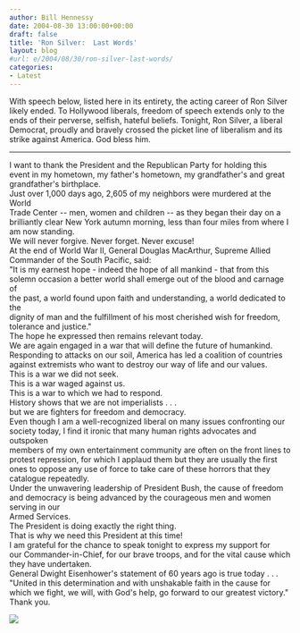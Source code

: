 ```yaml
---
author: Bill Hennessy
date: 2004-08-30 13:00:00+00:00
draft: false
title: 'Ron Silver:  Last Words'
layout: blog
#url: e/2004/08/30/ron-silver-last-words/
categories:
- Latest
---
```


With speech below, listed here in its entirety, the acting career of Ron Silver likely ended.  To Hollywood liberals, freedom of speech extends only to the ends of their perverse, selfish, hateful beliefs.  Tonight, Ron Silver, a liberal Democrat, proudly and bravely crossed the picket line of liberalism and its strike against America.  God bless him.  
______________________________________________  
  
I want to thank the President and the Republican Party for holding this  
event in my hometown, my father's hometown, my grandfather's and great  
grandfather's birthplace.  
   Just over 1,000 days ago, 2,605 of my neighbors were murdered at the World  
Trade Center -- men, women and children -- as they began their day on a  
brilliantly clear New York autumn morning, less than four miles from where I  
am now standing.  
   We will never forgive.  Never forget.  Never excuse!  
   At the end of World War II, General Douglas MacArthur, Supreme Allied  
Commander of the South Pacific, said:  
"It is my earnest hope - indeed the hope of all mankind - that from this  
solemn occasion a better world shall emerge out of the blood and carnage of  
the past, a world found upon faith and understanding, a world dedicated to the  
dignity of man and the fulfillment of his most cherished wish for freedom,  
tolerance and justice."  
   The hope he expressed then remains relevant today.  
   We are again engaged in a war that will define the future of humankind.  
Responding to attacks on our soil, America has led a coalition of countries  
against extremists who want to destroy our way of life and our values.  
   This is a war we did not seek.  
   This is a war waged against us.  
   This is a war to which we had to respond.  
   History shows that we are not imperialists . . .  
but we are fighters for freedom and democracy.  
   Even though I am a well-recognized liberal on many issues confronting our  
society today, I find it ironic that many human rights advocates and outspoken  
members of my own entertainment community are often on the front lines to  
protest repression, for which I applaud them but they are usually the first  
ones to oppose any use of force to take care of these horrors that they  
catalogue repeatedly.  
   Under the unwavering leadership of President Bush, the cause of freedom  
and democracy is being advanced by the courageous men and women serving in our  
Armed Services.  
   The President is doing exactly the right thing.  
   That is why we need this President at this time!  
   I am grateful for the chance to speak tonight to express my support for  
our Commander-in-Chief, for our brave troops, and for the vital cause which  
they have undertaken.  
   General Dwight Eisenhower's statement of 60 years ago is true today . . .  
   "United in this determination and with unshakable faith in the cause for  
which we fight, we will, with God's help, go forward to our greatest victory."  
Thank you.  
  
![](https://blog.billhennessy.com/aggbug.aspx?PostID=610)

